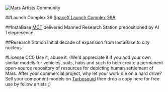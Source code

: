 ![Mars Artists Community](https://cloud.githubusercontent.com/assets/9756546/11696333/baf22850-9e81-11e5-8bfb-c9a452885ef3.png)

##Launch Complex 39
[SpaceX Launch Complex 39A](https://en.wikipedia.org/wiki/Kennedy_Space_Center_Launch_Complex_39)




##InstaBase
[MCT](https://en.wikipedia.org/wiki/Mars_Colonial_Transporter) delivered Manned Research Station prepositioned by AI Telepresence 




##Research Station
Initial decade of expansion from InstaBase to city nucleus




#License
CC0 Use it, abuse it. (We'd appreciate it if you add your own similar models for vehicles, suits, habs and such to help create a permanent open-source repository of resources for depicting human settlement of Mars. After your commercial project, why let your work die on a hard drive? Sell your component models on [Turbosquid](http://turbosquid.com) then drop a copy here for free use by fellow artists ;)
